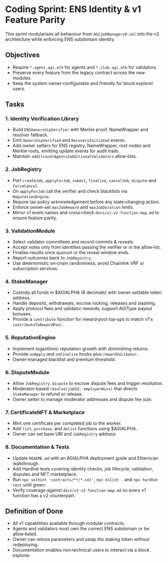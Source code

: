 # Coding Sprint: ENS Identity & v1 Feature Parity

This sprint modularises all behaviour from `AGIJobManagerv0.sol` into the v2 architecture while enforcing ENS subdomain identity.

## Objectives
- Require `*.agent.agi.eth` for agents and `*.club.agi.eth` for validators.
- Preserve every feature from the legacy contract across the new modules.
- Keep the system owner‑configurable and friendly for block‑explorer users.

## Tasks

### 1. Identity Verification Library
- Build `ENSOwnershipVerifier` with Merkle proof, NameWrapper and resolver fallback.
- Emit `OwnershipVerified` and `RecoveryInitiated` events.
- Add owner setters for ENS registry, NameWrapper, root nodes and Merkle roots, emitting update events for audit trails.
- Maintain `additionalAgents`/`additionalValidators` allow‑lists.

### 2. JobRegistry
- Port `createJob`, `applyForJob`, `submit`, `finalize`, `cancelJob`, `dispute` and `forceCancel`.
- On `applyForJob` call the verifier and check blacklists via `ReputationEngine`.
- Require tax policy acknowledgement before any state‑changing action.
- Enforce owner‑set `maxJobReward` and `maxJobDuration` limits.
- Mirror v1 event names and cross‑check `docs/v1-v2-function-map.md` to ensure feature parity.

### 3. ValidationModule
- Select validator committees and record commits & reveals.
- Accept votes only from identities passing the verifier or in the allow‑list.
- Finalise results once quorum or the reveal window ends.
- Report outcomes back to `JobRegistry`.
- Use deterministic on‑chain randomness; avoid Chainlink VRF or subscription services.

### 4. StakeManager
- Custody all funds in $AGIALPHA (6 decimals) with owner‑settable token address.
- Handle deposits, withdrawals, escrow locking, releases and slashing.
- Apply protocol fees and validator rewards; support AGIType payout bonuses.
- Provide a `contribute` function for reward‑pool top‑ups to match v1's `contributeToRewardPool`.

### 5. ReputationEngine
- Implement logarithmic reputation growth with diminishing returns.
- Provide `onApply` and `onFinalize` hooks plus `rewardValidator`.
- Owner‑managed blacklist and premium threshold.

### 6. DisputeModule
- Allow `JobRegistry.dispute` to escrow dispute fees and trigger resolution.
- Moderator‑based `resolve(jobId, employerWins)` that directs `StakeManager` to refund or release.
- Owner setter to manage moderator addresses and dispute fee size.

### 7. CertificateNFT & Marketplace
- Mint one certificate per completed job to the worker.
- Add `list`, `purchase`, and `delist` functions using $AGIALPHA.
- Owner can set base URI and `JobRegistry` address.

### 8. Documentation & Tests
- Update `README.md` with an AGIALPHA deployment guide and Etherscan walkthrough.
- Add Hardhat tests covering identity checks, job lifecycle, validation, disputes and NFT marketplace.
- Run `npx solhint 'contracts/**/*.sol'`, `npx eslint .` and `npx hardhat test` until green.
- Verify coverage against `docs/v1-v2-function-map.md` so every v1 function has a v2 counterpart.

## Definition of Done
- All v1 capabilities available through modular contracts.
- Agents and validators must own the correct ENS subdomain or be allow‑listed.
- Owner can retune parameters and swap the staking token without redeploying.
- Documentation enables non‑technical users to interact via a block explorer.
